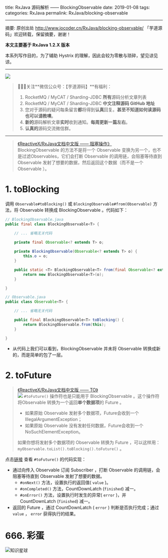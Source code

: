 title: RxJava 源码解析 —— BlockingObservable
date: 2019-01-08
tags:
categories: RxJava
permalink: RxJava/blocking-observable

-------

摘要: 原创出处 http://www.iocoder.cn/RxJava/blocking-observable/ 「芋道源码」欢迎转载，保留摘要，谢谢！

**本文主要基于 RxJava 1.2.X 版本**  

本系列写作目的，为了辅助 Hystrix 的理解，因此会较为零散与琐碎，望见谅见谅。

-------

![](http://www.iocoder.cn/images/common/wechat_mp_2017_07_31.jpg)

> 🙂🙂🙂关注**微信公众号：【芋道源码】**有福利：  
> 1. RocketMQ / MyCAT / Sharding-JDBC **所有**源码分析文章列表  
> 2. RocketMQ / MyCAT / Sharding-JDBC **中文注释源码 GitHub 地址**  
> 3. 您对于源码的疑问每条留言**都**将得到**认真**回复。**甚至不知道如何读源码也可以请教噢**。  
> 4. **新的**源码解析文章**实时**收到通知。**每周更新一篇左右**。  
> 5. **认真的**源码交流微信群。

-------

> [《ReactiveX/RxJava文档中文版 —— 阻塞操作》](https://mcxiaoke.gitbooks.io/rxdocs/content/operators/Blocking-Observable-Operators.html)  
> BlockingObservable 的方法不是将一个 Observable 变换为另一个，也不是过滤Observables，它们会打断 Observable 的调用链，会阻塞等待直到 Observable 发射了想要的数据，然后返回这个数据（而不是一个 Observable ）。

# 1. toBlocking

调用 `Observable#toBlocking()` 或 `BlockingObservable#from(Observable)` 方法，将 Observable 转换成 BlockingObservable 。代码如下：

```Java
// BlockingObservable.java
public final class BlockingObservable<T> {

    // ... 省略无关代码

    private final Observable<? extends T> o;
    
    private BlockingObservable(Observable<? extends T> o) {
        this.o = o;
    }

    public static <T> BlockingObservable<T> from(final Observable<? extends T> o) {
        return new BlockingObservable<T>(o);
    }

}

// Observable.java
public class Observable<T> {

    // ... 省略无关代码

    public final BlockingObservable<T> toBlocking() {
        return BlockingObservable.from(this);
    }

}
```
* 从代码上我们可以看到，BlockingObservable 并未将 Observable 转换成新的，而是简单的包了一层。

# 2. toFuture

> [《ReactiveX/RxJava文档中文版 —— TO》](https://mcxiaoke.gitbooks.io/rxdocs/content/operators/To.html#tofuture)  
> ![](http://www.iocoder.cn/images/Hystrix/2018_10_08/04.png)
> `#toFuture()` 操作符也是只能用于 BlockingObservable 。这个操作符将Observable 转换为一个返回**单个数据项**的 Future 。
> 
> * 如果原始 Observable 发射多个数据项，Future会收到一个IllegalArgumentException；
> * 如果原始 Observable 没有发射任何数据，Future会收到一个NoSuchElementException。
>
> 如果你想将发射多个数据项的 Observable 转换为 Future ，可以这样用：`myObservable.toList().toBlocking().toFuture()` 。

点击[链接](https://github.com/ReactiveX/RxJava/blob/396b6104e419b80002c45faf76ac38f00d2ff64a/src/main/java/rx/internal/operators/BlockingOperatorToFuture.java) 查看 `#toFuture()` 的代码实现：

* 通过向传入 Observable 订阅 Subscriber ，打断 Observable 的调用链，会阻塞等待直到 Observable 发射了想要的数据。
    * `#onNext()` 方法，设置执行的返回值( `value` )。
    * `#onCompleted()` 方法，CountDownLatch (`finished`) 减一。
    * `#onError()` 方法，设置执行时发生的异常( `error` )，并 CountDownLatch (`finished`) 减一。
* 返回的 Future ，通过 CountDownLatch ( `error` ) 判断是否执行完成；通过 `value` ， `error` 获得执行的结果。

# 666. 彩蛋

![知识星球](http://www.iocoder.cn/images/Architecture/2017_12_29/01.png)

